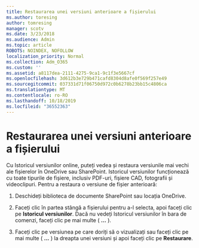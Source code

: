 ```yaml
---
title: Restaurarea unei versiuni anterioare a fișierului
ms.author: toresing
author: tomresing
manager: scotv
ms.date: 3/23/2018
ms.audience: Admin
ms.topic: article
ROBOTS: NOINDEX, NOFOLLOW
localization_priority: Normal
ms.collection: Adm_O365
ms.custom: ''
ms.assetid: a8117dea-2111-4275-9ca1-9c1f3e5667cf
ms.openlocfilehash: 3d612b3e729b471cafd8304d8afe0f569f257e49
ms.sourcegitcommit: 037331d71f06750d972c0b6278b23bb15c4806ca
ms.translationtype: MT
ms.contentlocale: ro-RO
ms.lasthandoff: 10/18/2019
ms.locfileid: "36552363"
---
```

# <a name="restore-a-previous-file-version"></a>Restaurarea unei versiuni anterioare a fișierului

Cu Istoricul versiunilor online, puteți vedea și restaura versiunile mai vechi ale fișierelor în OneDrive sau SharePoint. Istoricul versiunilor funcționează cu toate tipurile de fișiere, inclusiv PDF-uri, fișiere CAD, fotografii și videoclipuri. Pentru a restaura o versiune de fișier anterioară:
  
1. Deschideți biblioteca de documente SharePoint sau locația OneDrive.
    
2. Faceți clic în partea stângă a fișierului pentru a-l selecta, apoi faceți clic pe **Istoricul versiunilor**. Dacă nu vedeți Istoricul versiunilor în bara de comenzi, faceți clic pe mai multe ( **...** ). 
    
3. Faceți clic pe versiunea pe care doriți să o vizualizați sau faceți clic pe mai multe ( **...** ) la dreapta unei versiuni și apoi faceți clic pe **Restaurare**.
    

